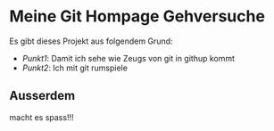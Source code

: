 Meine Git Hompage Gehversuche
=============================

Es gibt dieses Projekt aus folgendem Grund:
* *Punkt1*: Damit ich sehe wie Zeugs von git in githup kommt
* *Punkt2*: Ich mit git rumspiele

## Ausserdem

macht es spass!!!


